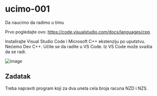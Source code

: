 # ucimo-001
Da naucimo da radimo u timu

Prvo pogledajte ovo: https://code.visualstudio.com/docs/languages/cpp

Instalirajte Visual Studio Code i Microsoft C++ ekstenziju po uputstvu.
Nećemo Dev C++. Učite se da radite u VS Code. Iz VS Code može svašta da se radi. 

![image](https://code.visualstudio.com/assets/docs/languages/cpp/cpp-extension.png)

## Zadatak

Treba napraviti program koji za dva uneta cela broja racuna NZD i NZS. 